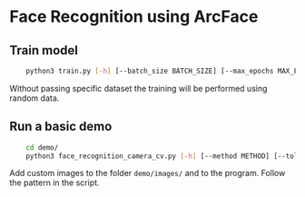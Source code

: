 # Face Recognition using ArcFace


## Train model

```bash
    python3 train.py [-h] [--batch_size BATCH_SIZE] [--max_epochs MAX_EPOCHS] [--step_size STEP_SIZE] [--num_classes NUM_CLASSES] [--num_features NUM_FEATURES]
```

Without passing specific dataset the training will be performed using random data.

## Run a basic demo

```bash
    cd demo/
    python3 face_recognition_camera_cv.py [-h] [--method METHOD] [--tolerance TOLERANCE]
```

Add custom images to the folder `demo/images/` and to the program. Follow the pattern in the script.